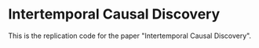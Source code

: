 # Intertemporal Causal Discovery

This is the replication code for the paper "Intertemporal Causal Discovery".
